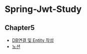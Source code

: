 # Spring-Jwt-Study

## Chapter5
- [DB연결 및 Entity 작성](https://www.youtube.com/watch?v=JFTpzy7gsg0&list=PLJkjrxxiBSFCcOjy0AAVGNtIa08VLk1EJ&index=5)<br>
- [노션](https://substantial-park-a17.notion.site/5-DB-Entity-f217f53228eb473f97e5892d53e12e7f)
